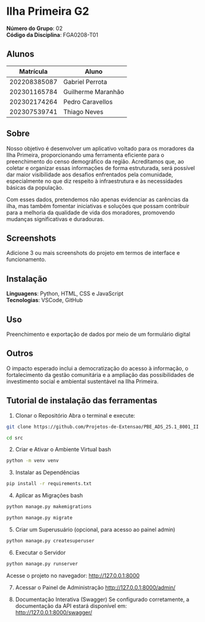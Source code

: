 # Ilha Primeira G2

**Número do Grupo**: 02<br>
**Código da Disciplina**: FGA0208-T01<br>

## Alunos
|Matrícula | Aluno |
| -- | -- |
| 202208385087  | Gabriel Perrota |
| 202301165784  | Guilherme Maranhão |
| 202302174264  | Pedro Caravellos |
| 202307539741  | Thiago Neves |

## Sobre 
Nosso objetivo é desenvolver um aplicativo voltado para os moradores da Ilha Primeira, proporcionando uma ferramenta eficiente para o preenchimento do censo demográfico da região. Acreditamos que, ao coletar e organizar essas informações de forma estruturada, será possível dar maior visibilidade aos desafios enfrentados pela comunidade, especialmente no que diz respeito à infraestrutura e às necessidades básicas da população.

Com esses dados, pretendemos não apenas evidenciar as carências da ilha, mas também fomentar iniciativas e soluções que possam contribuir para a melhoria da qualidade de vida dos moradores, promovendo mudanças significativas e duradouras. 

## Screenshots
Adicione 3 ou mais screenshots do projeto em termos de interface e funcionamento.

## Instalação 
**Linguagens**: Python, HTML, CSS e JavaScript <br>
**Tecnologias**: VSCode, GitHub<br>

## Uso 
Preenchimento e exportação de dados por meio de um formulário digital

## Outros 
O impacto esperado inclui a democratização do acesso à informação, o fortalecimento da gestão comunitária e a ampliação das possibilidades de investimento social e ambiental sustentável na Ilha Primeira.

## Tutorial de instalação das ferramentas

1. Clonar o Repositório
Abra o terminal e execute:

```bash
git clone https://github.com/Projetos-de-Extensao/PBE_ADS_25.1_8001_II
```
```bash
cd src 
```

2. Criar e Ativar o Ambiente Virtual
bash

```bash
python -m venv venv
```

3. Instalar as Dependências

```bash
pip install -r requirements.txt
```

4. Aplicar as Migrações
bash

```bash
python manage.py makemigrations
```
```bash
python manage.py migrate
```

5. Criar um Superusuário (opcional, para acesso ao painel admin)

```bash
python manage.py createsuperuser
```

6. Executar o Servidor

```bash
python manage.py runserver
```
Acesse o projeto no navegador:
http://127.0.0.1:8000

7. Acessar o Painel de Administração
http://127.0.0.1:8000/admin/

8. Documentação Interativa (Swagger)
Se configurado corretamente, a documentação da API estará disponível em:
http://127.0.0.1:8000/swagger/
